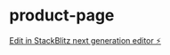 # product-page

[Edit in StackBlitz next generation editor ⚡️](https://stackblitz.com/~/github.com/HARSHALSSSSS/product-page)